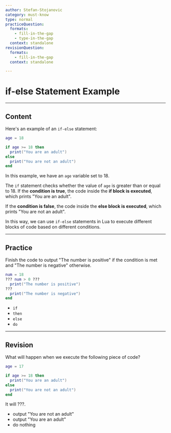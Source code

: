 ```yaml
---
author: Stefan-Stojanovic
category: must-know
type: normal
practiceQuestion:
  formats:
    - fill-in-the-gap
    - type-in-the-gap
  context: standalone
revisionQuestion:
  formats:
    - fill-in-the-gap
  context: standalone

---
```


# if-else Statement Example

---
## Content

Here's an example of an `if-else` statement:
```lua
age = 18

if age >= 18 then
  print("You are an adult")
else
  print("You are not an adult")
end
```

In this example, we have an `age` variable set to 18. 

The `if` statement checks whether the value of `age` is greater than or equal to 18. If the **condition is true**, the code inside the **if block is executed**, which prints "You are an adult". 

If the **condition is false**, the code inside the **else block is executed**, which prints "You are not an adult".

In this way, we can use `if-else` statements in Lua to execute different blocks of code based on different conditions.

---
## Practice

Finish the code to output "The number is positive" if the condition is met and "The number is negative" otherwise.
```lua
num = 18
??? num > 0 ???
  print("The number is positive")
???
  print("The number is negative")
end

```

- `if`
- `then`
- `else`
- `do`

---
## Revision

What will happen when we execute the following piece of code?
```lua
age = 17

if age >= 18 then
  print("You are an adult")
else
  print("You are not an adult")
end
```

It will ???.

- output "You are not an adult"
- output "You are an adult"
- do nothing
